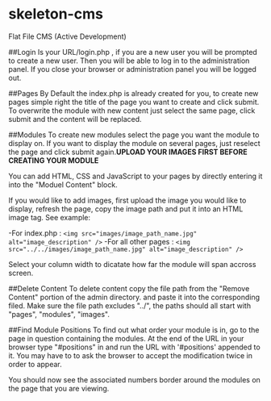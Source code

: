 # skeleton-cms
Flat File CMS (Active Development)

##Login
Is your URL/login.php , if you are a new user you will be prompted to create a new user.  Then you will be able to log in to the administration panel. If you close your browser or administration panel you will be logged out. 

##Pages
By Default the index.php is already created for you, to create new pages simple right the title of the page you want to create and click submit.  To overwrite the module with new content just select the same page, click submit and the content will be replaced.
		
##Modules
To create new modules select the page you want the module to display on. If you want to display the module on several pages, just reselect the page and click submit again.**UPLOAD YOUR IMAGES FIRST BEFORE CREATING YOUR MODULE**

You can add HTML, CSS and JavaScript to your pages by directly entering it into the "Moduel Content" block.</p>
If you would like to add images, first upload the image you would like to display, refresh the page, copy the image path and put it into an HTML image tag. See example:

-For index.php :  `<img src="images/image_path_name.jpg" alt="image_description" />`
-For all other pages : `<img src="../../images/image_path_name.jpg" alt="image_description" />`

Select your column width to dicatate how far the module will span accross screen.

##Delete Content
To delete content copy the file path from the "Remove Content" portion of the admin directory. and paste it into the corresponding filed. Make sure the file path excludes "../", the paths should all start with "pages", "modules", "images".

##Find Module Positions
To find out what order your module is in, go to the page in question containing the modules. At the end of the URL in your browser type "#positions" in and run the URL with '#positions' appended to it. You may have to to ask the browser to accept the modification twice in order to appear.

You should now see the associated numbers border around the modules on the page that you are viewing.
